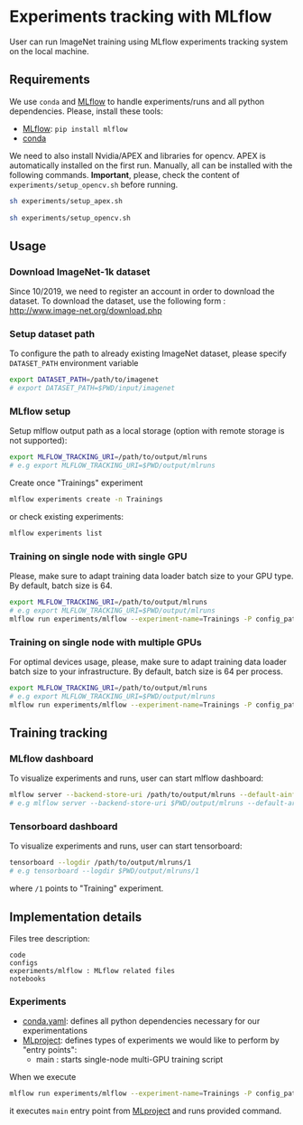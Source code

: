 # Experiments tracking with MLflow

User can run ImageNet training using MLflow experiments tracking system on the local machine.

## Requirements

We use `conda` and [MLflow](https://github.com/mlflow/mlflow) to 
handle experiments/runs and all python dependencies. 
Please, install these tools:

- [MLflow](https://github.com/mlflow/mlflow): `pip install mlflow`
- [conda](https://conda.io/en/latest/miniconda.html)

We need to also install Nvidia/APEX and libraries for opencv. APEX is automatically installed on the first run.
Manually, all can be installed with the following commands.
**Important**, please, check the content of `experiments/setup_opencv.sh` before running.
```bash
sh experiments/setup_apex.sh
 
sh experiments/setup_opencv.sh
```

## Usage

### Download ImageNet-1k dataset

Since 10/2019, we need to register an account in order to download the dataset.
To download the dataset, use the following form : http://www.image-net.org/download.php 

### Setup dataset path

To configure the path to already existing ImageNet dataset, please specify `DATASET_PATH` environment variable
```bash
export DATASET_PATH=/path/to/imagenet
# export DATASET_PATH=$PWD/input/imagenet
```

### MLflow setup
 
Setup mlflow output path as a local storage (option with remote storage is not supported):
```bash
export MLFLOW_TRACKING_URI=/path/to/output/mlruns
# e.g export MLFLOW_TRACKING_URI=$PWD/output/mlruns
```

Create once "Trainings" experiment
```bash
mlflow experiments create -n Trainings
```
or check existing experiments:
```bash
mlflow experiments list
```

### Training on single node with single GPU

Please, make sure to adapt training data loader batch size to your GPU type. By default, batch size is 64.

```bash
export MLFLOW_TRACKING_URI=/path/to/output/mlruns
# e.g export MLFLOW_TRACKING_URI=$PWD/output/mlruns
mlflow run experiments/mlflow --experiment-name=Trainings -P config_path=configs/train/baseline_r50.py -P num_gpus=1
```

### Training on single node with multiple GPUs

For optimal devices usage, please, make sure to adapt training data loader batch size to your infrastructure. 
By default, batch size is 64 per process.

```bash
export MLFLOW_TRACKING_URI=/path/to/output/mlruns
# e.g export MLFLOW_TRACKING_URI=$PWD/output/mlruns
mlflow run experiments/mlflow --experiment-name=Trainings -P config_path=configs/train/baseline_r50.py -P num_gpus=2
```

## Training tracking
 
### MLflow dashboard

To visualize experiments and runs, user can start mlflow dashboard:

```bash
mlflow server --backend-store-uri /path/to/output/mlruns --default-ainfrastructure/path/to/output/mlruns -p 6026 -h 0.0.0.0
# e.g mlflow server --backend-store-uri $PWD/output/mlruns --default-artifact-root $PWD/output/mlruns -p 6026 -h 0.0.0.0
```

### Tensorboard dashboard

To visualize experiments and runs, user can start tensorboard:

```bash
tensorboard --logdir /path/to/output/mlruns/1
# e.g tensorboard --logdir $PWD/output/mlruns/1
```
where `/1` points to "Training" experiment. 


## Implementation details

Files tree description:
```
code
configs  
experiments/mlflow : MLflow related files
notebooks 
```

### Experiments

- [conda.yaml](experiments/mlflow/conda.yaml): defines all python dependencies necessary for our experimentations
- [MLproject](experiments/mlflow/MLproject): defines types of experiments we would like to perform by "entry points":
  - main : starts single-node multi-GPU training script

When we execute 
```bash
mlflow run experiments/mlflow --experiment-name=Trainings -P config_path=configs/train/baseline_r50.py -P num_gpus=2
```
it executes `main` entry point from [MLproject](experiments/mlflow/MLproject) and runs provided command.
